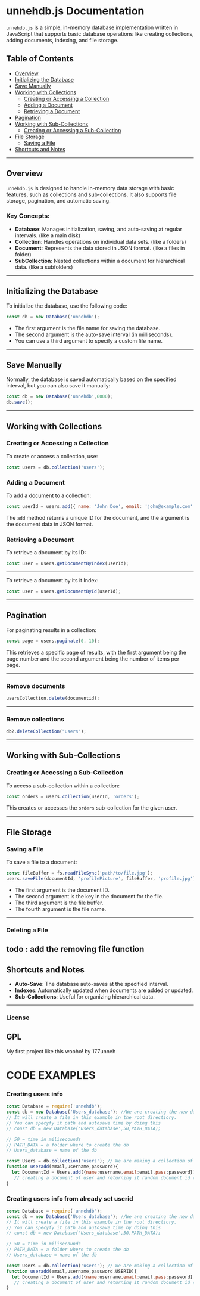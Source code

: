 

# unnehdb.js Documentation

`unnehdb.js` is a simple, in-memory database implementation written in JavaScript that supports basic database operations like creating collections, adding documents, indexing, and file storage.

## Table of Contents

- [Overview](#overview)
- [Initializing the Database](#initializing-the-database)
- [Save Manually](#save-manually)
- [Working with Collections](#working-with-collections)
  - [Creating or Accessing a Collection](#creating-or-accessing-a-collection)
  - [Adding a Document](#adding-a-document)
  - [Retrieving a Document](#retrieving-a-document)
- [Pagination](#pagination)
- [Working with Sub-Collections](#working-with-sub-collections)
  - [Creating or Accessing a Sub-Collection](#creating-or-accessing-a-sub-collection)
- [File Storage](#file-storage)
  - [Saving a File](#saving-a-file)
- [Shortcuts and Notes](#shortcuts-and-notes)

---

## Overview

`unnehdb.js` is designed to handle in-memory data storage with basic features, such as collections and sub-collections. It also supports file storage, pagination, and automatic saving.

### Key Concepts:
- **Database**: Manages initialization, saving, and auto-saving at regular intervals. (like a main disk) 
- **Collection**: Handles operations on individual data sets. (like a folders)
- **Document**: Represents the data stored in JSON format. (like a files in folder)
- **SubCollection**: Nested collections within a document for hierarchical data. (like a subfolders)

---

## Initializing the Database

To initialize the database, use the following code:

```javascript
const db = new Database('unnehdb');
```

- The first argument is the file name for saving the database.
- The second argument is the auto-save interval (in milliseconds).
-  You can use a third argument to specify a custom file name.

---

## Save Manually

Normally, the database is saved automatically based on the specified interval, but you can also save it manually:

```javascript
const db = new Database('unnehdb',6000);
db.save();
```

---

## Working with Collections

### Creating or Accessing a Collection

To create or access a collection, use:

```javascript
const users = db.collection('users');
```

### Adding a Document

To add a document to a collection:

```javascript
const userId = users.add({ name: 'John Doe', email: 'john@example.com' });
```

The `add` method returns a unique ID for the document, and the argument is the document data in JSON format.

### Retrieving a Document

To retrieve a document by its ID:

```javascript
const user = users.getDocumentByIndex(userId);
```

---
To retrieve a document by its it Index:

```javascript
const user = users.getDocumentById(userId);
```

---

## Pagination

For paginating results in a collection:

```javascript
const page = users.paginate(0, 10);
```

This retrieves a specific page of results, with the first argument being the page number and the second argument being the number of items per page.

---
### Remove documents
```javascript
usersCollection.delete(documentid);
```

---

### Remove collections
```javascript
db2.deleteCollection("users");
```

---

## Working with Sub-Collections

### Creating or Accessing a Sub-Collection

To access a sub-collection within a collection:

```javascript
const orders = users.collection(userId, 'orders');
```

This creates or accesses the `orders` sub-collection for the given user.

---

## File Storage

### Saving a File

To save a file to a document:

```javascript
const fileBuffer = fs.readFileSync('path/to/file.jpg');
users.saveFile(documentId, 'profilePicture', fileBuffer, 'profile.jpg');
```

- The first argument is the document ID.
- The second argument is the key in the document for the file.
- The third argument is the file buffer.
- The fourth argument is the file name.

---
### Deleting a File
todo : add the removing file function
---

## Shortcuts and Notes

- **Auto-Save**: The database auto-saves at the specified interval.
- **Indexes**: Automatically updated when documents are added or updated.
- **Sub-Collections**: Useful for organizing hierarchical data.

---

### License
GPL
---
My first project like this wooho! by 177unneh
<!-- `unnehdb.js` is open-source and available under the MIT License. -->

# CODE EXAMPLES
### Creating users info
```javascript
const Database = require('unnehdb');
const db = new Database('Users_database'); //We are creating the new database with name Users_database.
// It will create a file in this example in the root directiory.
// You can specyfy it path and autosave time by doing this
// const db = new Database('Users_database',50,PATH_DATA); 

// 50 = time in milisecounds
// PATH_DATA = a folder where to create the db
// Users_database = name of the db

const Users = db.collection('users'); // We are making a collection of users
function useradd(email,username,password){
  let DocumentId = Users.add({name:username,email:email,pass:password})
   // creating a document of user and returning it random document id (you can call it a user id)
}
```

### Creating users info from already set userid
```javascript
const Database = require('unnehdb');
const db = new Database('Users_database'); //We are creating the new database with name Users_database.
// It will create a file in this example in the root directiory.
// You can specyfy it path and autosave time by doing this
// const db = new Database('Users_database',50,PATH_DATA); 

// 50 = time in milisecounds
// PATH_DATA = a folder where to create the db
// Users_database = name of the db

const Users = db.collection('users'); // We are making a collection of users
function useradd(email,username,password,USERID){
  let DocumentId = Users.add({name:username,email:email,pass:password},USERID)
   // creating a document of user and returning it random document id (you can call it a user id)
}
```